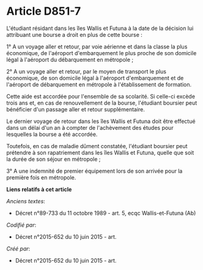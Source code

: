 # Article D851-7

L'étudiant résidant dans les îles Wallis et Futuna à la date de la décision lui attribuant une bourse a droit en plus de
cette bourse :

1° A un voyage aller et retour, par voie aérienne et dans la classe la plus économique, de l'aéroport d'embarquement le plus
proche de son domicile légal à l'aéroport du débarquement en métropole ;

2° A un voyage aller et retour, par le moyen de transport le plus économique, de son domicile légal à l'aéroport
d'embarquement et de l'aéroport de débarquement en métropole à l'établissement de formation.

Cette aide est accordée pour l'ensemble de sa scolarité. Si celle-ci excède trois ans et, en cas de renouvellement de la
bourse, l'étudiant boursier peut bénéficier d'un passage aller et retour supplémentaire.

Le dernier voyage de retour dans les îles Wallis et Futuna doit être effectué dans un délai d'un an à compter de l'achèvement
des études pour lesquelles la bourse a été accordée.

Toutefois, en cas de maladie dûment constatée, l'étudiant boursier peut prétendre à son rapatriement dans les îles Wallis et
Futuna, quelle que soit la durée de son séjour en métropole ;

3° A une indemnité de premier équipement lors de son arrivée pour la première fois en métropole.

**Liens relatifs à cet article**

_Anciens textes_:

  - Décret n°89-733 du 11 octobre 1989 - art. 5, ecqc Wallis-et-Futuna (Ab)

_Codifié par_:

  - Décret n°2015-652 du 10 juin 2015 - art.

_Créé par_:

  - Décret n°2015-652 du 10 juin 2015 - art.
